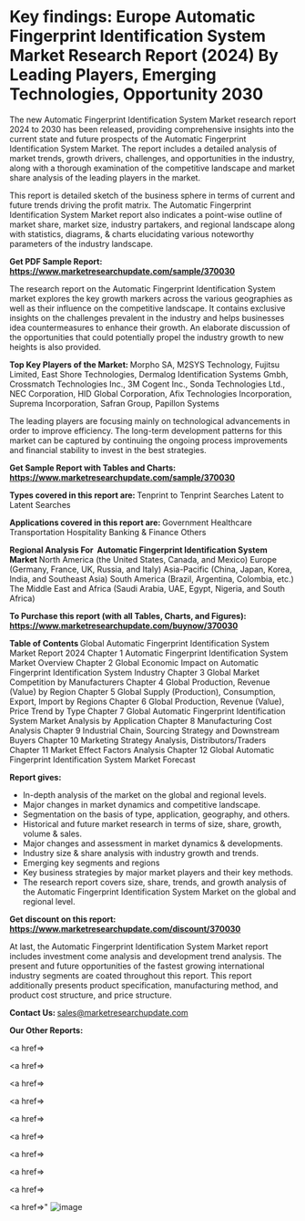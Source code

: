 # Key findings: Europe Automatic Fingerprint Identification System Market Research Report (2024) By Leading Players, Emerging Technologies, Opportunity 2030

The new Automatic Fingerprint Identification System Market research report 2024 to 2030 has been released, providing comprehensive insights into the current state and future prospects of the Automatic Fingerprint Identification System Market. The report includes a detailed analysis of market trends, growth drivers, challenges, and opportunities in the industry, along with a thorough examination of the competitive landscape and market share analysis of the leading players in the market.

This report is detailed sketch of the business sphere in terms of current and future trends driving the profit matrix. The Automatic Fingerprint Identification System Market report also indicates a point-wise outline of market share, market size, industry partakers, and regional landscape along with statistics, diagrams, &amp; charts elucidating various noteworthy parameters of the industry landscape.

<strong><b>Get PDF Sample Report: <a href=https://www.marketresearchupdate.com/sample/370030>https://www.marketresearchupdate.com/sample/370030</a></b></strong>

The research report on the Automatic Fingerprint Identification System market explores the key growth markers across the various geographies as well as their influence on the competitive landscape. It contains exclusive insights on the challenges prevalent in the industry and helps businesses idea countermeasures to enhance their growth. An elaborate discussion of the opportunities that could potentially propel the industry growth to new heights is also provided.

<strong><b>Top Key Players of the Market:
</b></strong>Morpho SA, M2SYS Technology, Fujitsu Limited, East Shore Technologies, Dermalog Identification Systems Gmbh, Crossmatch Technologies Inc., 3M Cogent Inc., Sonda Technologies Ltd., NEC Corporation, HID Global Corporation, Afix Technologies Incorporation, Suprema Incorporation, Safran Group, Papillon Systems<strong><b>
</b></strong>

The leading players are focusing mainly on technological advancements in order to improve efficiency. The long-term development patterns for this market can be captured by continuing the ongoing process improvements and financial stability to invest in the best strategies.

<strong><b>Get Sample Report with Tables and Charts: <a href=https://www.marketresearchupdate.com/sample/370030>https://www.marketresearchupdate.com/sample/370030</a></b></strong>

<strong><b>Types covered in this report are:
</b></strong>Tenprint to Tenprint Searches
Latent to Latent Searches<strong><b>
</b></strong>

<strong><b>Applications covered in this report are:
</b></strong>Government
Healthcare
Transportation
Hospitality
Banking & Finance
Others<strong><b>
</b></strong>

<strong><b>Regional Analysis For  Automatic Fingerprint Identification System Market</b></strong><strong><b>
</b></strong>North America (the United States, Canada, and Mexico)
Europe (Germany, France, UK, Russia, and Italy)
Asia-Pacific (China, Japan, Korea, India, and Southeast Asia)
South America (Brazil, Argentina, Colombia, etc.)
The Middle East and Africa (Saudi Arabia, UAE, Egypt, Nigeria, and South Africa)

<strong><b>To Purchase this report (with all Tables, Charts, and Figures): <a href=https://www.marketresearchupdate.com/buynow/370030>https://www.marketresearchupdate.com/buynow/370030</a></b></strong>

<strong><b>Table of Contents</b></strong><strong><b>
</b></strong>Global Automatic Fingerprint Identification System Market Report 2024
Chapter 1 Automatic Fingerprint Identification System Market Overview
Chapter 2 Global Economic Impact on Automatic Fingerprint Identification System Industry
Chapter 3 Global Market Competition by Manufacturers
Chapter 4 Global Production, Revenue (Value) by Region
Chapter 5 Global Supply (Production), Consumption, Export, Import by Regions
Chapter 6 Global Production, Revenue (Value), Price Trend by Type
Chapter 7 Global Automatic Fingerprint Identification System Market Analysis by Application
Chapter 8 Manufacturing Cost Analysis
Chapter 9 Industrial Chain, Sourcing Strategy and Downstream Buyers
Chapter 10 Marketing Strategy Analysis, Distributors/Traders
Chapter 11 Market Effect Factors Analysis
Chapter 12 Global Automatic Fingerprint Identification System Market Forecast

<strong><b>Report gives:</b></strong>

- In-depth analysis of the market on the global and regional levels.
- Major changes in market dynamics and competitive landscape.
- Segmentation on the basis of type, application, geography, and others.
- Historical and future market research in terms of size, share, growth, volume &amp; sales.
- Major changes and assessment in market dynamics &amp; developments.
- Industry size &amp; share analysis with industry growth and trends.
- Emerging key segments and regions
- Key business strategies by major market players and their key methods.
- The research report covers size, share, trends, and growth analysis of the Automatic Fingerprint Identification System Market on the global and regional level.

<strong><b>Get discount on this report: <a href=https://www.marketresearchupdate.com/discount/370030>https://www.marketresearchupdate.com/discount/370030</a></b></strong>

At last, the Automatic Fingerprint Identification System Market report includes investment come analysis and development trend analysis. The present and future opportunities of the fastest growing international industry segments are coated throughout this report. This report additionally presents product specification, manufacturing method, and product cost structure, and price structure.

<strong><b>Contact Us:
</b></strong>sales@marketresearchupdate.com

<strong>Our Other Reports:</strong>

<a href=></a>

<a href=></a>

<a href=></a>

<a href=></a>

<a href=></a>

<a href=></a>

<a href=></a>

<a href=></a>

<a href=></a>

<a href=></a>"
![image](https://github.com/Gayatrikarjule/Market-Analysis-360/assets/97346546/4fbab72f-054d-47a3-b4db-189f373cf0b8)
